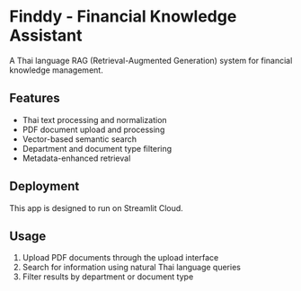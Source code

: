 # Finddy - Financial Knowledge Assistant

A Thai language RAG (Retrieval-Augmented Generation) system for financial knowledge management.

## Features
- Thai text processing and normalization
- PDF document upload and processing
- Vector-based semantic search
- Department and document type filtering
- Metadata-enhanced retrieval

## Deployment
This app is designed to run on Streamlit Cloud.

## Usage
1. Upload PDF documents through the upload interface
2. Search for information using natural Thai language queries
3. Filter results by department or document type